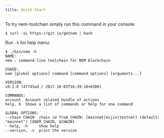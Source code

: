 ```yaml
---
title: Quick Start
---
```


To try nem-toolchain simply run this command in your console:
```
$ curl -sL https://git.io/getnem | bash
```

Run `-h` for help menu:
```
$ ./bin/nem -h
NAME:
nem - command-line toolchain for NEM blockchain

USAGE:
nem [global options] command [command options] [arguments...]

VERSION:
v0.2.0 (47745ad / 2017-10-03T16:39:10+0300)

COMMANDS:
account  Account related bundle of actions
help, h  Shows a list of commands or help for one command

GLOBAL OPTIONS:
--chain CHAIN  chain id from CHAIN: [mainnet|mijin|testnet] (default: "mainnet") [$NEM_CHAIN, $CHAIN]
--help, -h     show help
--version, -v  print the version
```